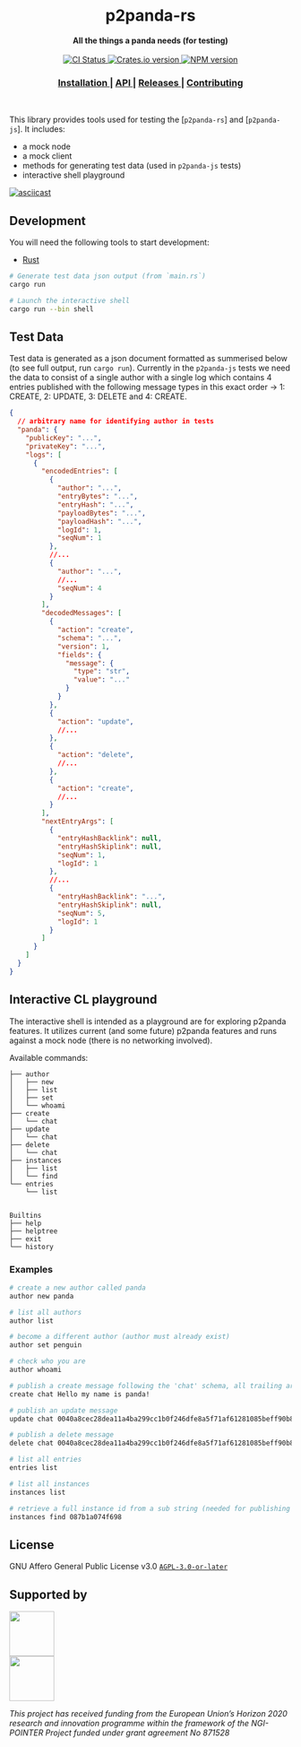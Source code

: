 <h1 align="center">p2panda-rs</h1>

<div align="center">
  <strong>All the things a panda needs (for testing)</strong>
</div>

<br />

<div align="center">
  <!-- CI status -->
  <a href="https://github.com/p2panda/p2panda/actions">
    <img src="https://img.shields.io/github/workflow/status/p2panda/p2panda/Build%20and%20test?style=flat-square" alt="CI Status" />
  </a>
  <!-- Crates version -->
  <a href="https://crates.io/crates/p2panda-rs">
    <img src="https://img.shields.io/crates/v/p2panda-rs.svg?style=flat-square" alt="Crates.io version" />
  </a>
  <!-- NPM version -->
  <a href="https://www.npmjs.com/package/p2panda-js">
    <img src="https://img.shields.io/npm/v/p2panda-js?style=flat-square" alt="NPM version" />
  </a>
</div>

<div align="center">
  <h3>
    <a href="https://github.com/p2panda/p2panda">
      Installation
    </a>
    <span> | </span>
    <a href="https://docs.rs/p2panda-rs">
      API
    </a>
    <span> | </span>
    <a href="https://github.com/p2panda/p2panda/releases">
      Releases
    </a>
    <span> | </span>
    <a href="https://github.com/p2panda/handbook#how-to-contribute">
      Contributing
    </a>
  </h3>
</div>

<br />

This library provides tools used for testing the [`p2panda-rs`] and [`p2panda-js`]. It includes:

- a mock node
- a mock client
- methods for generating test data (used in `p2panda-js` tests)
- interactive shell playground

[![asciicast](https://asciinema.org/a/kWYR2h59i2DkqW98vlJOoSQPv.svg)](https://asciinema.org/a/kWYR2h59i2DkqW98vlJOoSQPv)

## Development

You will need the following tools to start development:

- [Rust](https://www.rust-lang.org/learn/get-started)

```bash
# Generate test data json output (from `main.rs`)
cargo run

# Launch the interactive shell
cargo run --bin shell

```

## Test Data

Test data is generated as a json document formatted as summerised below (to see full output, run `cargo run`). Currently in the `p2panda-js` tests we need the data to consist of a single author with a single log which contains 4 entries published with the following message types in this exact order -> 1: CREATE, 2: UPDATE, 3: DELETE and 4: CREATE.

```json
{
  // arbitrary name for identifying author in tests
  "panda": {
    "publicKey": "...",
    "privateKey": "...",
    "logs": [
      {
        "encodedEntries": [
          {
            "author": "...",
            "entryBytes": "...",
            "entryHash": "...",
            "payloadBytes": "...",
            "payloadHash": "...",
            "logId": 1,
            "seqNum": 1
          },
          //...
          {
            "author": "...",
            //...
            "seqNum": 4
          }
        ],
        "decodedMessages": [
          {
            "action": "create",
            "schema": "...",
            "version": 1,
            "fields": {
              "message": {
                "type": "str",
                "value": "..."
              }
            }
          },
          {
            "action": "update",
            //...
          },
          {
            "action": "delete",
            //...
          },
          {
            "action": "create",
            //...
          }
        ],
        "nextEntryArgs": [
          {
            "entryHashBacklink": null,
            "entryHashSkiplink": null,
            "seqNum": 1,
            "logId": 1
          },
          //...
          {
            "entryHashBacklink": "...",
            "entryHashSkiplink": null,
            "seqNum": 5,
            "logId": 1
          }
        ]
      }
    ]
  }
}
```

## Interactive CL playground

The interactive shell is intended as a playground are for exploring p2panda features. It utilizes current (and some future) p2panda features and runs against a mock node (there is no networking involved). 

Available commands:

```
├── author
│   ├── new
│   ├── list
│   ├── set
│   └── whoami
├── create
│   └── chat
├── update
│   └── chat
├── delete
│   └── chat
├── instances
│   ├── list
│   └── find
└── entries
    └── list


Builtins
├── help
├── helptree
├── exit
└── history
```

### Examples

```sh
# create a new author called panda
author new panda

# list all authors
author list

# become a different author (author must already exist)
author set penguin

# check who you are
author whoami

# publish a create message following the 'chat' schema, all trailing arguments make up chat message value
create chat Hello my name is panda!

# publish an update message
update chat 0040a8cec28dea11a4ba299cc1b0f246dfe8a5f71af61281085beff90b8564b9e4d9f07cd6f048399a2b73a8dc499a9b5d647f32223b190832cdeed087b1a074f698 Hello my name is Hungry Panda!

# publish a delete message
delete chat 0040a8cec28dea11a4ba299cc1b0f246dfe8a5f71af61281085beff90b8564b9e4d9f07cd6f048399a2b73a8dc499a9b5d647f32223b190832cdeed087b1a074f698

# list all entries
entries list

# list all instances
instances list

# retrieve a full instance id from a sub string (needed for publishing UPDATE and DELETE messages)
instances find 087b1a074f698

```

## License

GNU Affero General Public License v3.0 [`AGPL-3.0-or-later`](LICENSE)

## Supported by

<img src="https://p2panda.org/images/ngi-logo.png" width="auto" height="80px"><br /><img src="https://p2panda.org/images/eu-flag-logo.png" width="auto" height="80px">

*This project has received funding from the European Union’s Horizon 2020 research and innovation programme within the framework of the NGI-POINTER Project funded under grant agreement No 871528*

